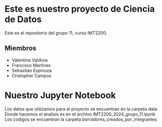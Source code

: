 # Este es nuestro proyecto de Ciencia de Datos 
Este es el repositorio del grupo 11, curso IMT2200.

## Miembros
   * Valentina Valdivia
   * Francisco Martínes
   * Sebastián Espinoza
   * Cristopher Campos

# Nuestro Jupyter Notebook
Los datos que utilizamos para el proyecto se encuentran en la carpeta data
Donde hacemos el analisis es en el archivo IMT2200_2024_grupo_11.ipynb
Los codigos se encuentran la carpeta borradores_creados_por_integrantes